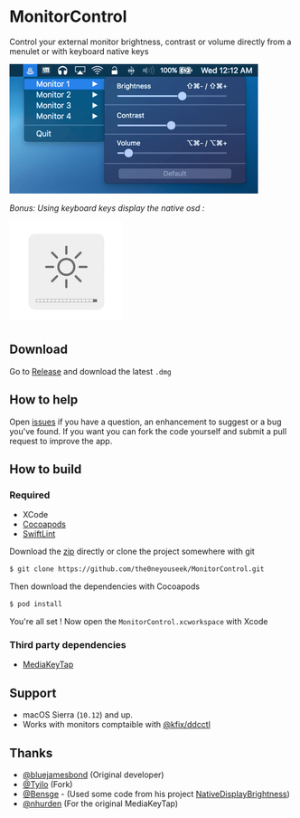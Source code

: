 # MonitorControl

Control your external monitor brightness, contrast or volume directly from a menulet or with keyboard native keys

![MonitorControl menulet](./.github/menulet.png)

*Bonus: Using keyboard keys display the native osd :*

![MonitorControl OSD](./.github/osd.png)


## Download

Go to [Release](https://github.com/the0neyouseek/MonitorControl/releases/latest) and download the latest `.dmg`

## How to help

Open [issues](./issues) if you have a question, an enhancement to suggest or a bug you've found. If you want you can fork the code yourself and submit a pull request to improve the app.

## How to build

### Required

- XCode
- [Cocoapods](https://cocoapods.org/)
- [SwiftLint](https://github.com/realm/SwiftLint)

Download the [zip](https://github.com/the0neyouseek/MonitorControl/archive/master.zip) directly or clone the project somewhere with git

```sh
$ git clone https://github.com/the0neyouseek/MonitorControl.git
```

Then download the dependencies with Cocoapods

```sh
$ pod install
```

You're all set ! Now open the `MonitorControl.xcworkspace` with Xcode

### Third party dependencies

- [MediaKeyTap](https://github.com/the0neyouseek/MediaKeyTap)

## Support
- macOS Sierra (`10.12`) and up.
- Works with monitors comptaible with [@kfix/ddcctl](https://github.com/kfix/ddcctl)

## Thanks
- [@bluejamesbond](https://github.com/bluejamesbond/) (Original developer)
- [@Tyilo](https://github.com/Tyilo/) (Fork)
- [@Bensge](https://github.com/Bensge/) - (Used some code from his project [NativeDisplayBrightness](https://github.com/Bensge/NativeDisplayBrightness))
- [@nhurden](https://github.com/nhurden/) (For the original MediaKeyTap)